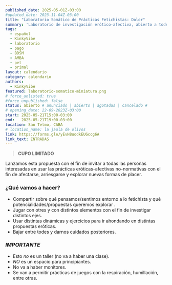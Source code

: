 ```yaml
---
published_date: 2025-05-01Z-03:00
#updated_date: 2023-11-04Z-03:00
title: "Laboratorio Somático de Prácticas Fetichistas: Dolor"
summary: 'Laboratorio de investigación erótico-afectiva, abierto a todes quienes quieran probar distintos usos de las prácticas fetichistas con el fin de afectarse, arriesgarse y explorar nuevas formas de placer.'
tags:
  - español
  - KinkyVibe
  - laboratorio
  - pago
  - BDSM
  - AMBA
  - pet
  - primal
layout: calendario
category: calendario
authors:
  - KinkyVibe
featured: laboratorio-somatico-miniatura.png
# force_unlisted: true
#force_unpublished: false
status: abierto # anunciado | abierto | agotadas | cancelado #
# opening_date: 22-09-2023Z-03:00
start: 2025-05-21T15:00-03:00
end:   2025-05-21T19:00-03:00
location: San Telmo, CABA
# location_name: la jaula de olivos
link: https://forms.gle/yEvH8uodkEUGccg6A
link_text: ENTRADAS
---
```


> **CUPO LIMITADO**

Lanzamos esta propuesta con el fin de invitar a todas las personas interesadas en usar las prácticas eróticas-afectivas no-normativas con el fin de afectarse, arriesgarse y explorar nuevas formas de placer.

### ¿Qué vamos a hacer?

- Compartir sobre qué pensamos/sentimos entorno a lo fetichista y qué potencialidades/propuestas queremos explorar .
- Jugar con otres y con distintos elementos con el fin de investigar distintos ejes.
- Usar distintas dinámicas y ejercicios para ir ahondando en distintas propuestas eróticas.
- Bajar entre todes y darnos cuidados posteriores.

### _IMPORTANTE_

- Esto _no_ es un taller (no va a haber una clase).
- _NO_ es un espacio para principiantes.
- No va a haber monitores.
- Se van a permitir prácticas de juegos con la respiración, humillación, entre otras.
